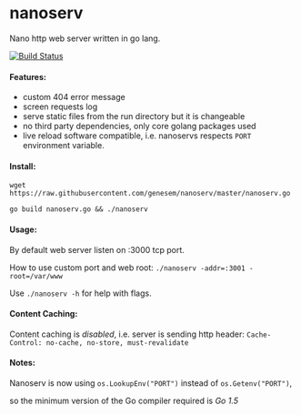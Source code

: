 nanoserv
========

Nano http web server written in go lang.

[![Build Status](https://travis-ci.org/genesem/nanoserv.svg?branch=master)](https://travis-ci.org/genesem/nanoserv)

#### Features:

* custom 404 error message
* screen requests log
* serve static files from the run directory but it is changeable
* no third party dependencies, only core golang packages used
* live reload software compatible, i.e. nanoservs respects `PORT` environment variable.


#### Install:

  `wget https://raw.githubusercontent.com/genesem/nanoserv/master/nanoserv.go`

  `go build nanoserv.go && ./nanoserv`

#### Usage:

By default web server listen on :3000 tcp port.

How to use custom port and web root: `./nanoserv -addr=:3001 -root=/var/www`

Use `./nanoserv -h` for help with flags.

#### Content Caching:

Content caching is *disabled*, i.e. server is sending http header:
    `Cache-Control: no-cache, no-store, must-revalidate`

#### Notes:

Nanoserv is now using `os.LookupEnv("PORT")` instead of `os.Getenv("PORT")`,

so the minimum version of the Go compiler required is *Go 1.5*
